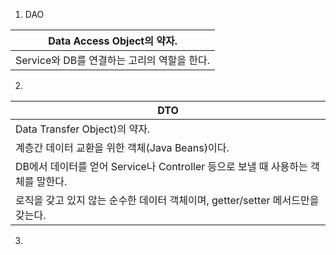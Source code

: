 1. DAO

|Data Access Object의 약자.|
|-------|
|Service와 DB를 연결하는 고리의 역할을 한다.|

2. 
| DTO|
|-------|
|Data Transfer Object)의 약자.|
|계층간 데이터 교환을 위한 객체(Java Beans)이다.|
|DB에서 데이터를 얻어 Service나 Controller 등으로 보낼 때 사용하는 객체를 말한다.|
|로직을 갖고 있지 않는 순수한 데이터 객체이며, getter/setter 메서드만을 갖는다.|

3.
